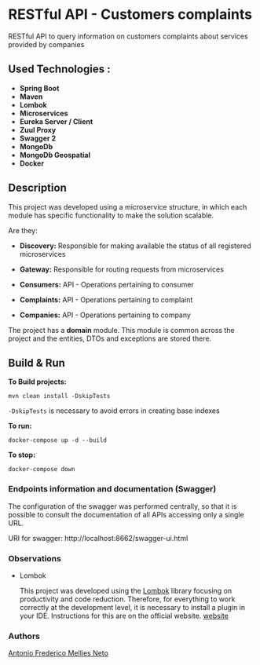 # RESTful API - Customers complaints

RESTful API to query information on customers complaints about services provided by companies

## Used Technologies :

- **Spring Boot**
- **Maven**
- **Lombok**
- **Microservices**
- **Eureka Server / Client**
- **Zuul Proxy**
- **Swagger 2**
- **MongoDb**
- **MongoDb Geospatial**
- **Docker**

 
## Description

This project was developed using a microservice structure, in which each module has specific functionality to make the solution scalable.

Are they:

   - **Discovery:** Responsible for making available the status of all registered microservices  
        
   - **Gateway:** Responsible for routing requests from microservices

   - **Consumers:** API - Operations pertaining to consumer
        
   - **Complaints:** API - Operations pertaining to complaint

   - **Companies:** API - Operations pertaining to company

The project has a **domain** module. This module is common across the project and the entities, DTOs and exceptions are stored there.

## Build & Run

**To Build projects:**
```shell script
mvn clean install -DskipTests
```

`-DskipTests` is necessary to avoid errors in creating base indexes 

**To run:**
```shell script
docker-compose up -d --build
```

**To stop:**
```shell script
docker-compose down
```


### Endpoints information and documentation (Swagger)
  
The configuration of the swagger was performed centrally, so that it is possible to consult the documentation of all APIs accessing only a single URL.

URI for swagger: http://localhost:8662/swagger-ui.html

### Observations

  * Lombok
  
    This project was developed using the [Lombok](https://projectlombok.org/) library focusing on productivity and code reduction. 
    Therefore, for everything to work correctly at the development level, it is necessary to install a plugin in your IDE.
    Instructions for this are on the official website. [website](https://projectlombok.org/)
    
### Authors
[Antonio Frederico Mellies Neto](https://antoniomellies.github.io/)
